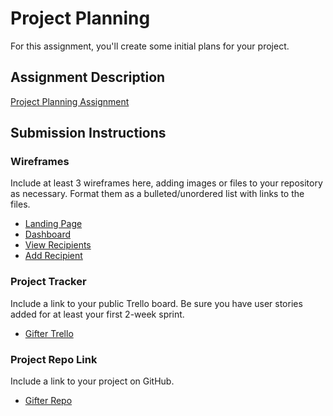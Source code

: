 # Project Planning
For this assignment, you'll create some initial plans for your project.

## Assignment Description
[Project Planning Assignment](https://education.launchcode.org/liftoff/modules/assignments/project-planning)

## Submission Instructions

### Wireframes

Include at least 3 wireframes here, adding images or files to your repository as necessary. Format them as a bulleted/unordered list with links to the files.
* [Landing Page](Gifter%20Landing%20Page.pdf)
* [Dashboard](Gifter%20Dashboard.pdf)
* [View Recipients](Gifter%20Recipients%20View.pdf)
* [Add Recipient](Gifter%20Add%20Recipient.pdf)

### Project Tracker

Include a link to your public Trello board. Be sure you have user stories added for at least your first 2-week sprint.
* [Gifter Trello](https://trello.com/b/xK5qu1eg/gifter)

### Project Repo Link

Include a link to your project on GitHub.
* [Gifter Repo](https://github.com/LaunchCodeLiftoffProjects/team_gifter)
